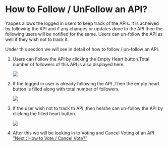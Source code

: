 How to Follow / UnFollow an API?
================================

Yappes allows the logged in users to keep track of the APIs. It is
acheived by following the API and if any changes or updates done to the
API then the following users will be notified for the same. Users can
un-follow the API as well if they wish not to track it.

Under this section we will see in detail of how to follow / un-follow an
API.

1.  Users can Follow the API by clicking the Empty Heart button.Total
    number of followers of this API is also displayed here.

    ![](../images/social/follow_unfollow_follow_click_01.png)

2.  If the logged in user is already following the API ,Then the empty
    heart button is filled along with total number of followers.

    ![](../images/social/follow_unfollow_following_02.png)

3.  If the user wish not to track th API ,then he/she can un-follow the
    API by clicking the filled heart button.

    ![](../images/social/follow_unfollow_following_02.png)

4.  After this we will be looking in to Voting and Cancel Voting of an
    API ["Next : How to Vote / Cancel Vote?"](vote_cancelvote_api.md)
